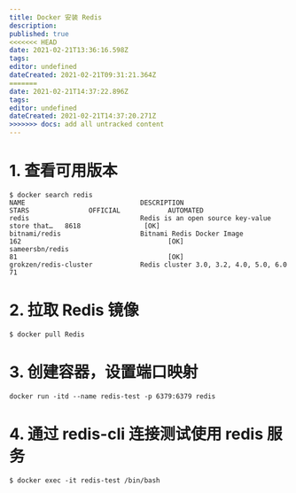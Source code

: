 ```yaml
---
title: Docker 安装 Redis
description: 
published: true
<<<<<<< HEAD
date: 2021-02-21T13:36:16.598Z
tags: 
editor: undefined
dateCreated: 2021-02-21T09:31:21.364Z
=======
date: 2021-02-21T14:37:22.896Z
tags: 
editor: undefined
dateCreated: 2021-02-21T14:37:20.271Z
>>>>>>> docs: add all untracked content
---
```


# 1. 查看可用版本

```shell
$ docker search redis
NAME                             DESCRIPTION                                     STARS               OFFICIAL            AUTOMATED
redis                            Redis is an open source key-value store that…   8618                [OK]                
bitnami/redis                    Bitnami Redis Docker Image                      162                                     [OK]
sameersbn/redis                                                                  81                                      [OK]
grokzen/redis-cluster            Redis cluster 3.0, 3.2, 4.0, 5.0, 6.0           71                                      

```

# 2. 拉取 Redis 镜像

```shell
$ docker pull Redis
```

# 3. 创建容器，设置端口映射

```shell
docker run -itd --name redis-test -p 6379:6379 redis
```

# 4. 通过 redis-cli 连接测试使用 redis 服务

```shell
$ docker exec -it redis-test /bin/bash
```